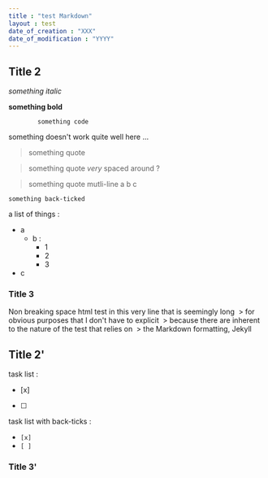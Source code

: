 ```yaml
---
title : "test Markdown"
layout : test
date_of_creation : "XXX"
date_of_modification : "YYYY"
---
```


## Title 2

*something italic*

**something bold**

			something code

something doesn't work quite well here ...

> something quote




> something quote *very* spaced around ?



> something quote mutli-line
> a
> b
> c




`something back-ticked`

a list of things :
- a
  - b :
    - 1
    - 2
    - 3   
- c

### Title 3

Non breaking space html test in this very line that is seemingly long &nbsp;> for obvious purposes that I don't have to explicit &nbsp;> because there are inherent to the nature of the test that relies on &nbsp;> the Markdown formatting, Jekyll

## Title 2'

task list :
- [x]
- [ ]

task list with back-ticks :
- `[x]`
- `[ ]`

### Title 3'

